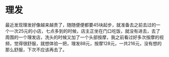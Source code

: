 # 理发

最近发现理发好像越来越贵了，随随便便都要45块起步，就准备去之前去过的一个一次25元的小店，七点多到的时候，店主正坐在门口吃饭，就没有进去，去了周围的一个理发店，洗头的时候又加了一个头部按摩，我之前看过好多次按摩的视频，觉得很舒服，就想体验一把，理发88元，按摩128元，一共216元，没有想的那么舒服，下次不应该再去了。